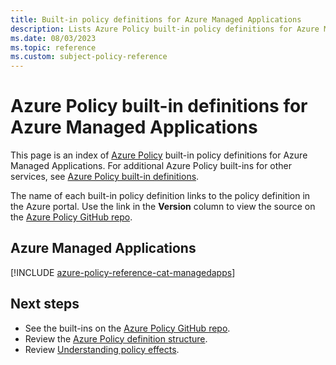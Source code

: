```yaml
---
title: Built-in policy definitions for Azure Managed Applications
description: Lists Azure Policy built-in policy definitions for Azure Managed Applications. These built-in policy definitions provide common approaches to managing your Azure resources.
ms.date: 08/03/2023
ms.topic: reference
ms.custom: subject-policy-reference
---
```


# Azure Policy built-in definitions for Azure Managed Applications

This page is an index of [Azure Policy](../../governance/policy/overview.md) built-in policy
definitions for Azure Managed Applications. For additional Azure Policy built-ins for other
services, see
[Azure Policy built-in definitions](../../governance/policy/samples/built-in-policies.md).

The name of each built-in policy definition links to the policy definition in the Azure portal. Use
the link in the **Version** column to view the source on the
[Azure Policy GitHub repo](https://github.com/Azure/azure-policy).

## Azure Managed Applications

[!INCLUDE [azure-policy-reference-cat-managedapps](../../../includes/policy/reference/bycat/policies-managed-application.md)]

## Next steps

- See the built-ins on the [Azure Policy GitHub repo](https://github.com/Azure/azure-policy).
- Review the [Azure Policy definition structure](../../governance/policy/concepts/definition-structure.md).
- Review [Understanding policy effects](../../governance/policy/concepts/effects.md).
